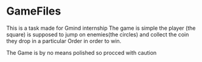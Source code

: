 # GameFiles
This is a task made for Gmind internship
The game is simple the player (the square) is supposed to jump on enemies(the circles) and collect the coin they drop in a particular Order in order to win.

The Game is by no means polished so procced with caution
